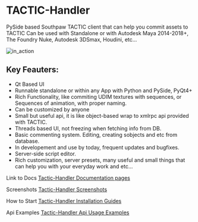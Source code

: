 # TACTIC-Handler
PySide based Southpaw TACTIC client that can help you commit assets to TACTIC
Can be used with Standalone or with Autodesk Maya 2014-2018+, The Foundry Nuke, Autodesk 3DSmax, Houdini, etc...

![in_action](/screenshots/10.06.2020/in_action.gif)

## Key Feauters:
* Qt Based UI
* Runnable standalone or within any App with Python and PySide, PyQt4+
* Rich Functionality, like commiting UDIM textures with sequences, or Sequences of animation, with proper naming.
* Can be customized by anyone
* Small but useful api, it is like object-based wrap to xmlrpc api provided with TACTIC.
* Threads based UI, not freezing when fetching info from DB.
* Basic commenting system. Editing, creating sobjects and etc from database.
* In developement and use by today, frequent updates and bugfixes.
* Server-side script editor.
* Rich customization, server presets, many useful and small things that can help you with your everyday work and etc...

Link to Docs [Tactic-Handler Documentation pages](http://tactic-handler.online/docs/)

Screenshots [Tactic-Handler Screenshots](http://tactic-handler.online/docs/screenshots/)

How to Start [Tactic-Handler Installation Guides](http://tactic-handler.online/docs/requirements/)

Api Examples [Tactic-Handler Api Usage Examples](http://tactic-handler.online/docs/api_reference/)
